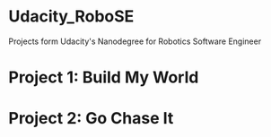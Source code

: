 # Udacity_RoboSE
Projects form Udacity's Nanodegree for Robotics Software Engineer

# Project 1: Build My World

# Project 2: Go Chase It
